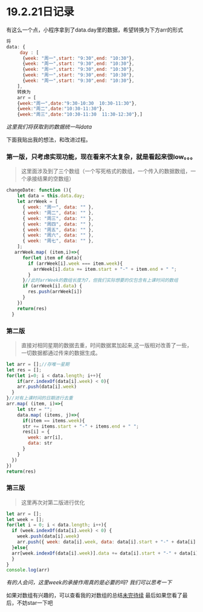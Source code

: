 # 19.2.21日记录

有这么一个点，小程序拿到了data.day里的数据，希望转换为下方arr的形式
```js
将
data: {
     day : [
      {week: "周一",start: "9:30",end: "10:30"},
      {week: "周一",start: "9:30",end: "10:30"},
      {week: "周一",start: "9:30",end: "10:30"},
      {week: "周一",start: "9:30",end: "10:30"},
      {week: "周一",start: "9:30",end: "10:30"},
    ],
    转换为
    arr = [
    {week:"周一",date:"9:30-10:30  10:30-11:30"},
    {week:"周二",date:"10:30-11:30"},
    {week:"周三",date:"10:30-11:30  11:30-12:30"},]
```
*这里我们将获取到的数据统一叫data*

下面我贴出我的想法，和改进过程。
### 第一版，只考虑实现功能，现在看来不太复杂，就是看起来很low。。。
> 这里面涉及到了三个数组（一个写死格式的数组，一个传入的数据数组，一个承接结果的空数组）
```js
changeDate: function (){
    let data = this.data.day;
    let arrWeek = [
      { week: "周一", data: "" },
      { week: "周二", data: "" },
      { week: "周三", data: "" },
      { week: "周四", data: "" },
      { week: "周五", data: "" },
      { week: "周六", data: "" },
      { week: "周七", data: "" },
    ]; 
   arrWeek.map( (item,i)=>{
      for(let item of data){
        if (arrWeek[i].week === item.week){
          arrWeek[i].data += item.start + "-" + item.end + " ";
        }
      }//此时arrWeek的数组长度为7，但我们实际想要的仅包含有上课时间的数组
      if (arrWeek[i].data) {
        res.push(arrWeek[i])
      }
    })
    return(res)
  }
```
### 第二版
> 直接对相同星期的数据去重，时间数据累加起来,这一版相对改善了一些，一切数据都通过传来的数据生成。
```js
let arr = [];//存唯一星期
let res = [];
for(let i=0; i < data.length; i++){
    if(arr.indexOf(data[i].week) < 0){
    arr.push(data[i].week)
  }
}//对有上课时间的日期进行去重
arr.map( (item, i)=>{
    let str = "";
    data.map( (items, j)=>{
      if(item == items.week){
      str += items.start + "-" + items.end + " ";
      res[i] = {
        week: arr[i],
        data: str
      }
    }
  })
})
return(res)
```

### 第三版
> 这里再次对第二版进行优化
```js
let arr = [];
let week = [];
for(let i = 0; i < data.length; i++){
  if (week.indexOf(data[i].week) < 0) {
    week.push(data[i].week)
    arr.push({ week: data[i].week, data: data[i].start + "-" + data[i].end })
  }else{
  arr[week.indexOf(data[i].week)].data += data[i].start + "-" + data[i].end
  }
}
console.log(arr)
```
*有的人会问，这里week的承接作用真的是必要的吗? 我们可以思考一下*

如果对数组有兴趣的，可以查看我的对数组的总结[未完待续]()
最后如果您看了最后，不妨star一下吧
